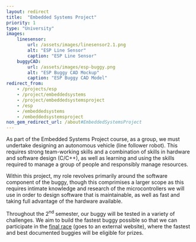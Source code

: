 ```yaml
---
layout: redirect
title:  "Embedded Systems Project"
priority: 1
type: "University"
images:
    linesensor:
        url: /assets/images/linesensor2.1.png
        alt: "ESP Line Sensor"
        caption: "ESP Line Sensor"
    buggyCAD:
        url: /assets/images/esp-buggy.png
        alt: "ESP Buggy CAD Mockup"
        caption: "ESP Buggy CAD Model"
redirect_from: 
    - /projects/esp
    - /project/embeddedsystems
    - /project/embeddedsystemsproject
    - /esp
    - /embeddedsystems
    - /embeddedsystemsproject
non_gem_redirect_url: /about#EmbeddedSystemsProject
---
```

As part of the Embedded Systems Project course, as a group, we must undertake
designing an autonomous vehicle (line follower robot). This requires strong
team-working skills and a combination of skills in hardware and software design (C/C++),
as well as learning and using the skills required to manage a group of people and responsibly manage
resources.

Within this project, my role revolves primarily around the software component of the buggy, though this comprimises a larger scope as this requires
intimate knowledge and research of the microcontrollers we will use in order to design software that is maintainable, as well as fast and taking full
advantage of the hardware available.

Throughout the 2<sup>nd</sup> semester, our buggy will be tested in a variety of challenges. We aim to build the fastest buggy possible so that we can
participate in the [final race](https://www.youtube.com/watch?v=NF3jng65Hf4") (goes to an external website), where the fastest and best documented buggies will be eligible for prizes.
